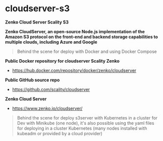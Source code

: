 # cloudserver-s3

**Zenko Cloud Server Scality S3**

**Zenko CloudServer, an open-source Node.js implementation of the Amazon S3 protocol on the front-end and backend storage capabilities to multiple clouds, including Azure and Google**

> Behind the scene for deploy with Docker and using Docker Compose

**Public Docker repository for cloudserver Scality Zenko**
  * https://hub.docker.com/repository/docker/zenko/cloudserver

**Public GitHub source repo**
  * https://github.com/scality/cloudserver

**Zenko Cloud Server**
  * https://www.zenko.io/cloudserver/

> Behind the scene for deploy s3server with Kubernetes in a cluster for Dev with Minikube (one node), it's also possible using the yaml files for deploying in a cluster Kubernetes (many nodes installed with kubeadm or provided by a cloud provider)
